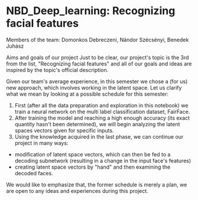 # NBD_Deep_learning: Recognizing facial features
Members of the team: Domonkos Debreczeni, Nándor Szécsényi, Benedek Juhász


Aims and goals of our project
Just to be clear, our project's topic is the 3rd from the list, "Recognizing facial features" and all of our goals and ideas are inspired by the topic's official description. 

Given our team's average experience, in this semester we chose a (for us) new approach, which involves working in the latent space. Let us clarify what we mean by looking at a possible schedule for this semester:
1. First (after all the data preparation and exploration in this notebook) we train a neural network on the multi label classification dataset, FairFace.
2. After training the model and reaching a high enough accuracy (its exact quantity hasn't been determined), we will begin analyzing the latent spaces vectors given for specific inputs.
3. Using the knowledge acquired in the last phase, we can continue our project in many ways:
- modification of latent space vectors, which can then be fed to a decoding subnetwork (resulting in a change in the input face's features)
- creating latent space vectors by "hand" and then examining the decoded faces.

We would like to emphasize that, the former schedule is merely a plan, we are open to any ideas and experiences during this project. 
